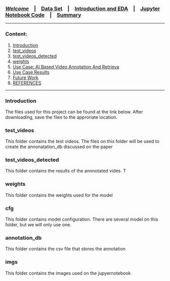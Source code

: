 

### [**_Welcome_**](readme.md)&emsp;|&emsp;[Data Set](data-set.md)&emsp;|&emsp;[Introduction and EDA](eda.md)&emsp;|&emsp;[Jupyter Notebook Code](YOLOv3.ipynb)&emsp;|&emsp;[Summary](summary.md)
<HR>

### Content:
1. [Introduction](#introduction)
2. [test_videos](#test_videos)
3. [test_videos_detected](#test_videos_detected)
4. [weights](#weights)
5. [Use Case: AI Based Video Annotation And Retrieva](#use-case)
6. [Use Case Results](#use-case-results)
7. [Future Work](#future-work)
8. [REFERENCES](#references)

<HR>

### Introduction

The files used for this project can be found at the link below. After downloading, save the files to the approriate location. 

### test_videos

This folder contains the test videos. The files on this folder will be used to create the annonatation_db discussed on the paper


### test_videos_detected

This folder contains the results of the annnotated vides. T

### weights

This folder contains the weights used for the model

### cfg

This folder contains model configuration. There are several model on this folder, but we will only use one.

### annotation_db

This folder contains the csv file that stores the annotation

### imgs

This folder contains the images used on the jupyernotebook



